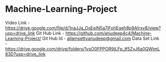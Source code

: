 # Machine-Learning-Project
Video Link - https://drive.google.com/file/d/1naJJa_OsEeiN5a7lFohEgeh8p9AIrxv8/view?usp=drive_link
Git Hub Link - https://github.com/anudeep4c4/Machine-Learning-Project/
Git Hub Id - allamsettyanudeep@gmail.com
Data Set Link - https://drive.google.com/drive/folders/1vsO0FPPOR9jLFp_tf5ZvJ6a0QWjmL83D?usp=drive_link
